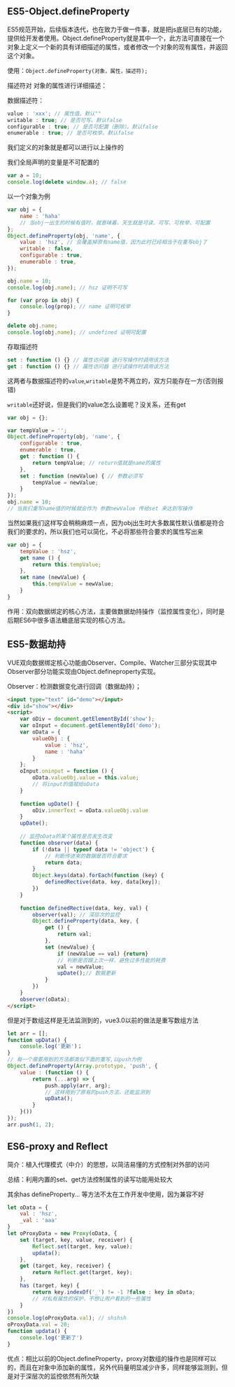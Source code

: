## ES5-Object.defineProperty

ES5规范开始，后续版本迭代，也在致力于做一件事，就是把js底层已有的功能，提供给开发者使用。Object.defineProperty就是其中一个，此方法可直接在一个对象上定义一个新的具有详细描述的属性，或者修改一个对象的现有属性，并返回这个对象。

使用：`Object.defineProperty(对象，属性，描述符);`

描述符对 对象的属性进行详细描述：

数据描述符：

```js
value : 'xxx'; // 属性值。默认""
writable : true; // 是否可写。默认false
configurable : true; // 是否可配置（删除）。默认false
enumerable : true; // 是否可枚举。默认false
```

我们定义的对象就是都可以进行以上操作的

我们全局声明的变量是不可配置的

```js
var a = 10;
console.log(delete window.a); // false
```



以一个对象为例

```js
var obj = {
    name : 'haha' 
    // 当obj一出生的时候有值时，就意味着，天生就是可读、可写、可枚举、可配置
};
Object.defineProperty(obj, 'name', {
    value : 'hsz', // 会覆盖掉原有name值，因为此时已经相当于在重写obj了
    writable : false,
    configurable : true,
    enumerable : true,
});

obj.name = 10;
console.log(obj.name); // hsz 证明不可写

for (var prop in obj) {
    console.log(prop); // name 证明可枚举
}

delete obj.name;
console.log(obj.name); // undefined 证明可配置
```



存取描述符

```js
set : function () {} // 属性访问器 进行写操作时调用该方法
get : function () {} // 属性访问器 进行读操作时调用该方法
```

这两者与数据描述符的`value`,`writable`是势不两立的，双方只能存在一方(否则报错)

`writable`还好说，但是我们的value怎么设置呢？没关系，还有get

```js
var obj = {};

var tempValue = '';
Object.defineProperty(obj, 'name', {
    configurable : true,
    enumerable : true,
    get : function () {
        return tempValue; // return值就是name的属性
    },
    set : function (newValue) { // 参数必须写
        tempValue = newValue;
    }
});
obj.name = 10; 
// 当我们重写name值的时候就会作为 参数newValue 传给set 来达到写操作
```

当然如果我们这样写会稍稍麻烦一点，因为obj出生时大多数属性默认值都是符合我们的要求的，所以我们也可以简化，不必将那些符合要求的属性写出来

```js
var obj = {
    tempValue : 'hsz',
    get name () {
        return this.tempValue;
    },
    set name (newValue) {
        this.tempValue = newValue;
    }
}
```

作用：双向数据绑定的核心方法，主要做数据劫持操作（监控属性变化），同时是后期ES6中很多语法糖底层实现的核心方法。

## ES5-数据劫持

VUE双向数据绑定核心功能由Observer、Compile、Watcher三部分实现其中Observer部分功能实现由Object.defineproperty实现。

Observer：检测数据变化进行回调（数据劫持）；

```html
<input type="text" id="demo"></input>
<div id="show"></div>
<script>
	var oDiv = document.getElementById('show');
    var oInput = document.getElementById('demo');
	var oData = {
        valueObj : {
            value : 'hsz',
        	name : 'haha'
        }
    };
    oInput.oninput = function () {
        oData.valueObj.value = this.value;
        // 将input的值赋给oData
    }
    
    function upDate() {
        oDiv.innerText = oData.valueObj.value
    }
	upDate();
    
    // 监控oData的某个属性是否发生改变
    function observer(data) {
        if (!data || typeof data != 'object') {
            // 判断传进来的数据是否符合要求
            return data;
        }
        Object.keys(data).forEach(function (key) {
            definedRective(data, key, data[key]);
        })
    }
    
    function definedRective(data, key, val) {
        observer(val); // 深层次的监控
        Object.defineProperty(data, key, {
            get () {
                return val;
            },
            set (newValue) {
                if (newValue == val) {return}
                // 判断是否跟上次一样，避免过多性能的耗费
                val = newValue;
                upDate();// 数据更新
            }
        })
    }
    observer(oData);
</script>
```

但是对于数组这样是无法监测到的，vue3.0以前的做法是重写数组方法

```js
let arr = [];
function upData() {
    console.log('更新')；
}
// 每一个需要用到的方法都类似下面的重写,以push为例
Object.defineProperty(Array.prototype, 'push', {
    value : (function () {
        return (...arg) => {
            push.apply(arr, arg);
            // 这样用到了原有的push方法，还能监测到
            upData();
        }
    }())
});
arr.push(1, 2);
```

## ES6-proxy and Reflect

简介：植入代理模式（中介）的思想，以简洁易懂的方式控制对外部的访问

总结：利用内置的set、get方法控制属性的读写功能用处较大

其余has defineProperty... 等方法不太在工作开发中使用，因为兼容不好

```js
let oData = {
    val : 'hsz',
    _val : 'aaa'
}
let oProxyData = new Proxy(oData, {
    set (target, key, value, receiver) {
        Reflect.set(target, key, value);
        updata();
    },
    get (target, key, receiver) {
        return Reflect.get(target, key);
    },
    has (target, key) {
        return key.indexOf('_') != -1 ?false : key in oData;
        // 对私有属性的保护，不想让用户看到的一些属性
    }
})
console.log(oProxyData.val); // shshsh
oProxyData.val = 20;
function updata() {
    console.log('更新了')
}
```

优点：相比以前的Object.defineProperty，proxy对数组的操作也是同样可以的，而且在对象中添加新的属性，另外代码量明显减少许多，同样能够监测到，但是对于深层次的监控依然有所欠缺





